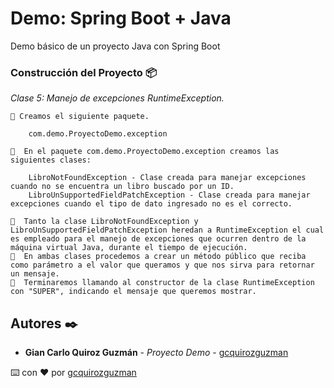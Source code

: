 # Demo: Spring Boot + Java

Demo básico de un proyecto Java con Spring Boot

### Construcción del Proyecto 📦

_Clase 5: Manejo de excepciones RuntimeException._

```
📢 Creamos el siguiente paquete.

	com.demo.ProyectoDemo.exception

📢  En el paquete com.demo.ProyectoDemo.exception creamos las siguientes clases:
	
	LibroNotFoundException - Clase creada para manejar excepciones cuando no se encuentra un libro buscado por un ID.
	LibroUnSupportedFieldPatchException - Clase creada para manejar excepciones cuando el tipo de dato ingresado no es el correcto.
	
📢  Tanto la clase LibroNotFoundException y LibroUnSupportedFieldPatchException heredan a RuntimeException el cual es empleado para el manejo de excepciones que ocurren dentro de la máquina virtual Java, durante el tiempo de ejecución.
📢  En ambas clases procedemos a crear un método público que reciba como parámetro a el valor que queramos y que nos sirva para retornar un mensaje.
📢  Terminaremos llamando al constructor de la clase RuntimeException con "SUPER", indicando el mensaje que queremos mostrar.

```

## Autores ✒️

* **Gian Carlo Quiroz Guzmán** - *Proyecto Demo* - [gcquirozguzman](https://github.com/gcquirozguzman)



⌨️ con ❤️ por [gcquirozguzman](https://github.com/gcquirozguzman) 
